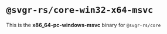 # `@svgr-rs/core-win32-x64-msvc`

This is the **x86_64-pc-windows-msvc** binary for `@svgr-rs/core`
